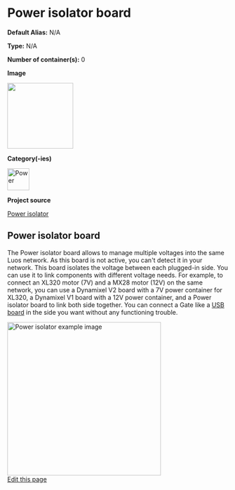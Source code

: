 # Power isolator board
<div class="cust_sheet" markdown="1">
<p class="cust_sheet-title" markdown="1"><strong>Default Alias:</strong> N/A</p>
<p class="cust_sheet-title" markdown="1"><strong>Type:</strong> N/A</p>
<p class="cust_sheet-title" markdown="1"><strong>Number of container(s):</strong> 0</p>
<p class="cust_sheet-title" markdown="1"><strong>Image</strong></p>
<p class="cust_indent" markdown="1"><img height="150" src="{{img_path}}/power-isolator-container.png"></p>
<p class="cust_sheet-title" markdown="1"><strong>Category(-ies)</strong></p>
<p class="cust_indent" markdown="1">
<img height="50" src="{{img_path}}/sticker-power.png" title="Power">
</p>
<p class="cust_sheet-title" markdown="1"><strong>Project source </strong></p>
<a class="github-button" data-size="large" aria-label="Star Luos-io/Luos on GitHub" href="https://github.com/Luos-io/Examples/tree/master/Projects/0_electronics_basis/wiring_and_power/Cable_power_isolator" target="_blank">Power isolator</a>
</div>

## Power isolator board

The Power isolator board allows to manage multiple voltages into the same Luos network. As this board is not active, you can't detect it in your network.
This board isolates the voltage between each plugged-in side. You can use it to link components with different voltage needs. For example, to connect an XL320 motor (7V) and a MX28 motor (12V) on the same network, you can use a Dynamixel V2 board with a 7V power container for XL320, a Dynamixel V1 board with a 12V power container, and a Power isolator board to link both side together. You can connect a Gate like a [USB board]({{boards_path}}/usb.md) in the side you want without any functioning trouble.

<img height="350" src="{{img_path}}/power_isolator_example.png" alt="Power isolator example image">

<div class="cust_edit_page"><a href="https://{{gh_path}}{{boards_path}}/power-isolator.md">Edit this page</a></div>

